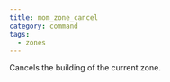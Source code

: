 ```yaml
---
title: mom_zone_cancel
category: command
tags:
  - zones
---
```


Cancels the building of the current zone.